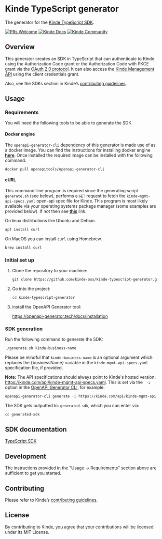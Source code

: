 # Kinde TypeScript generator

The generator for the [Kinde TypeScript SDK](https://github.com/kinde-oss/kinde-typescript-sdk).

[![PRs Welcome](https://img.shields.io/badge/PRs-welcome-brightgreen.svg?style=flat-square)](https://makeapullrequest.com) [![Kinde Docs](https://img.shields.io/badge/Kinde-Docs-eee?style=flat-square)](https://kinde.com/docs/developer-tools) [![Kinde Community](https://img.shields.io/badge/Kinde-Community-eee?style=flat-square)](https://thekindecommunity.slack.com)

## Overview

This generator creates an SDK in TypeScript that can authenticate to Kinde using the Authorization Code grant or the Authorization Code with PKCE grant via the [OAuth 2.0 protocol](https://oauth.net/2/). It can also access the [Kinde Management API](https://kinde.com/api/docs/#kinde-management-api) using the client credentials grant.

Also, see the SDKs section in Kinde’s [contributing guidelines](https://github.com/kinde-oss/.github/blob/main/.github/CONTRIBUTING.md).

## Usage

### Requirements

You will need the following tools to be able to generate the SDK.

#### Docker engine
The `openapi-generator-cli` dependency of this generator is made use of as a docker image. You can find the instructions for installing docker engine [**here**](https://docs.docker.com/engine/install). Once installed the required image can be installed with the following command.
```
docker pull openapitools/openapi-generator-cli
```

#### cURL
This command-line program is required since the generating script `generate.sh` (see below), performs a `GET` request to fetch the `kinde-mgmt-api-specs.yaml` open-api spec file for Kinde. This program is most likely available via your operating systems package manager (some examples are provided below). If not then see [**this**](https://curl.se/download.html) link.

On linux distributions like Ubuntu and Debian.
```bash
apt install curl
```

On MacOS you can install `curl` using Homebrew.
```bash
brew install curl
```

### Initial set up

1. Clone the repository to your machine:

   ```bash
   git clone https://github.com/kinde-oss/kinde-typescript-generator.git
   ```

2. Go into the project:

   ```bash
   cd kinde-typescript-generator
   ```

3. Install the OpenAPI Generator tool:

   https://openapi-generator.tech/docs/installation

### SDK generation

Run the following command to generate the SDK:

```bash
./generate.sh kinde-business-name
```

Please be mindful that `kinde-business-name` is an optional argument which replaces the {businessName} variable in the `kinde-mgmt-api-specs.yaml` specification file, if provided.

**Note:** The API specifications should always point to Kinde's hosted version: https://kinde.com/api/kinde-mgmt-api-specs.yaml. This is set via the ` -i` option in the [OpenAPI Generator CLI](https://openapi-generator.tech/docs/usage/), for example:

```bash
openapi-generator-cli generate -i https://kinde.com/api/kinde-mgmt-api-specs.yaml
```

The SDK gets outputted to: `generated-sdk`, which you can enter via:

```bash
cd generated-sdk
```

## SDK documentation

[TypeScript SDK](https://kinde.com/docs/developer-tools/typescript-sdk)

## Development

The instructions provided in the "Usage → Requirements" section above are sufficient to get you started.

## Contributing

Please refer to Kinde’s [contributing guidelines](https://github.com/kinde-oss/.github/blob/489e2ca9c3307c2b2e098a885e22f2239116394a/CONTRIBUTING.md).

## License

By contributing to Kinde, you agree that your contributions will be licensed under its MIT License.
